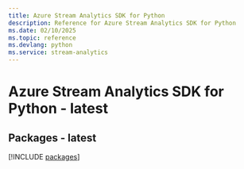 ```yaml
---
title: Azure Stream Analytics SDK for Python
description: Reference for Azure Stream Analytics SDK for Python
ms.date: 02/10/2025
ms.topic: reference
ms.devlang: python
ms.service: stream-analytics
---
```

# Azure Stream Analytics SDK for Python - latest
## Packages - latest
[!INCLUDE [packages](stream-analytics-index.md)]